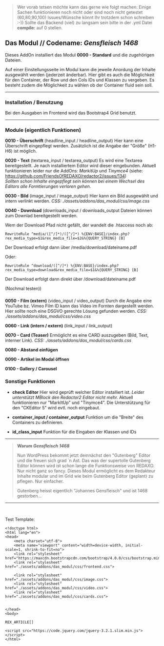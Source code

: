 > Wer vorab tetsen möchte kann das gerne wie folgt machen: 
> Einige Sachen funktionieren noch nicht oder sind noch nicht getestet (60,80,90,100)
> Issues/Wünsche könnt Ihr trotzdem schon schreiben :-))
> Sollte das Backend (viel) zu langsam sein bitte in der .yml Datei **compile:** auf 0 stellen.
>



## Das Modul // Codename: _Gensfleisch 1468_ 

Dieses AddOn installiert das Modul **0000 - Standard** und die zugehörigen Dateien.

Auf einer Einstellungsseite im Modul kann die jeweile Anordung der Inhalte ausgewählt werden (jederzeit änderbar). Hier gibt es auch die Möglichkeit für den Container, der Row und den Cols IDs und Klassen zu vergeben. Es besteht zudem die Möglichkeit zu wählen ob der Container fluid sein soll.


---

### Installation / Benutzung

Bei den Ausgaben im Frontend wird das Bootstrap4 Grid benutzt.


---
### Module (eigentlich Funktionen)

**0010 - Überschrift** (headline_input / headline_output) 
Hier kann eine Überschrift eingepflegt werden. Zusätzlich ist die Angabe der "Größe" (H1-H6) ist möglich.

**0020 - Text** (textarea_input / textarea_output)
Es wird eine Textarea bereitgestellt. Je nach installiertem Editor wird dieser eingebunden. Aktuell funktionieren leider nur die AddOns: _MarkitUp_ und _Tinymce4_ (siehe: https://github.com/FriendsOfREDAXO/redactor2/issues/134)<br/>_Sollten schon Inhalte eingepflegt sein können bei einem Wechsel des Editors alle Formtierungen verloren gehen._


**0030 - Bild** (image_input / image_output)
Hier kann ein Bild ausgewählt und intern verlinkt werden.
*CSS: ./assets/addons/das_modul/css/image.css*  

**0040 - Download** (downloads_input / downloads_output
Dateien können zum Downlad bereitgestellt werden.

Wem der Download Pfad nicht gefällt, der wandelt die .htaccess noch ab:

    RewriteRule ^media/([^/]*)/([^/]*) %{ENV:BASE}/index.php?rex_media_type=$1&rex_media_file=$2&%{QUERY_STRING} [B]

Der Download erfolgt dann über /media/download/dateiname.pdf</p>

Oder:

    RewriteRule ^download/([^/]*) %{ENV:BASE}/index.php?rex_media_type=download&rex_media_file=$1&%{QUERY_STRING} [B]

Der Download erfolgt dann direkt über /download/dateiname.pdf

(Nochmal testen))

###
 
**0050 - Film (extern)** (video_input / video_output)
Durch die Angabe eine YouTube bz. Vimeo Film ID kann das Video im Fornten dargestellt werden. Hier sollte noch eine DSGVO gerechte Lösung gefunden werden.
*CSS: ./assets/addons/das_modul/css/video.css*


**0060 - Link (intern / extern)** (link_input / link_output)

**0070 - Card (Teaser)**
Ermöglicht es eine CARD auszugeben (Bild, Text, interner Link). *CSS: ./assets/addons/das_modul/css/cards.css*  

**0080 - Abstand einfügen**

**0090 - Artikel im Modal öffnen**

**0100 - Gallery / Carousel**



### Sonstige Funktionen

- **check Editor**
Hier wird geprüft welcher Editor installiert ist. _Leider unterstützt MBlock den Redactor2 Editor nicht mehr._ Aktuell funktionieren nur "MarkItUp" und "Tinymce4". Die Unterstützung für den "CKEditor 5" wird evtl. noch eingebaut. 

- **container_input / container_output**
Funktion um die "Breite" des Containers zu definieren. 

- **id_class_input**
Funktion für die Eingaben der Klassen und IDs

---

> **Warum _Gensfleisch 1468_**
>
> Nun WordPress bekommt jetzt demnächst den "Gutenberg" Editor und die freuen sich grad ´n Ast. Das was der supertolle Gutenberg Editor können wird ist schon lange die Funktionsweise von REDAXO. Nur nicht ganz so fancy. Dieses Modul ermöglicht es dem Redakteur Inhalte modular und im Grid wie beim Gutenberg Editor (geplant) zu pflegen. Nur einfacher.  
>
> Gutenberg heisst eigentlich "Johannes Gensfleisch" und ist 1468 gestorben...




---
<br/>

Test Template:

```
<!doctype html>
<html lang="en">
<head>
    <meta charset="utf-8">
    <meta name="viewport" content="width=device-width, initial-scale=1, shrink-to-fit=no">
    <link rel="stylesheet" href="https://maxcdn.bootstrapcdn.com/bootstrap/4.0.0/css/bootstrap.min.css">
    <link rel="stylesheet" href="./assets/addons/das_modul/css/frontend.css">

    <link rel="stylesheet" href="./assets/addons/das_modul/css/image.css">
    <link rel="stylesheet" href="./assets/addons/das_modul/css/video.css">
    <link rel="stylesheet" href="./assets/addons/das_modul/css/cards.css">


</head>
<body>

REX_ARTICLE[]

<script src="https://code.jquery.com/jquery-3.2.1.slim.min.js"></script>
</html>

```
